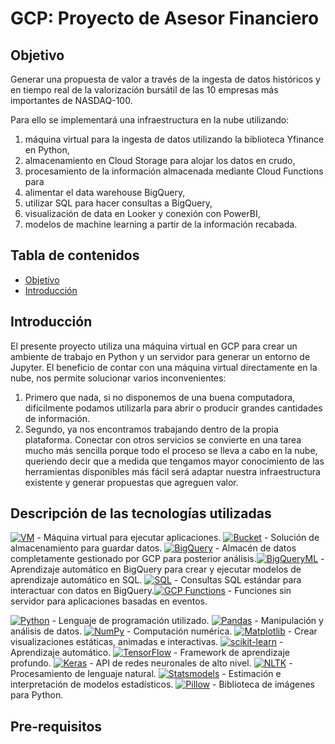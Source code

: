 # GCP: Proyecto de Asesor Financiero

## Objetivo

Generar una propuesta de valor a través de la ingesta de datos históricos y en tiempo real de la valorización bursátil de las 10 empresas más importantes de NASDAQ-100.

Para ello se implementará una infraestructura en la nube utilizando:

1. máquina virtual para la ingesta de datos utilizando la biblioteca Yfinance en Python,
2. almacenamiento en Cloud Storage para alojar los datos en crudo,
3. procesamiento de la información almacenada mediante Cloud Functions para
4. alimentar el data warehouse BigQuery,
5. utilizar SQL para hacer consultas a BigQuery,
6. visualización de data en Looker y conexión con PowerBI,
7. modelos de machine learning a partir de la información recabada.

## Tabla de contenidos

* [Objetivo](#objetivo)
* [Introducción](#introducción)

## Introducción

El presente proyecto utiliza una máquina virtual en GCP para crear un ambiente de trabajo en Python y un servidor para generar un entorno de Jupyter. El beneficio de contar con una máquina virtual directamente en la nube, nos permite solucionar varios inconvenientes:

1. Primero que nada, si no disponemos de una buena computadora, difícilmente podamos utilizarla para abrir o producir grandes cantidades de información.
2. Segundo, ya nos encontramos trabajando dentro de la propia plataforma. Conectar con otros servicios se convierte en una tarea mucho más sencilla porque todo el proceso se lleva a cabo en la nube, queriendo decir que a medida que tengamos mayor conocimiento de las herramientas disponibles más fácil será adaptar nuestra infraestructura existente y generar propuestas que agreguen valor.

## Descripción de las tecnologías utilizadas

[![VM](https://img.shields.io/badge/VM-Plataforma_de_Google_Cloud-blue?style=flat-square&logo=google-cloud)](https://cloud.google.com/compute/) - Máquina virtual para ejecutar aplicaciones.
[![Bucket](https://img.shields.io/badge/Bucket-Almacenamiento_de_Google_Cloud-blue?style=flat-square&logo=google-cloud)](https://cloud.google.com/storage/) - Solución de almacenamiento para guardar datos.
[![BigQuery](https://img.shields.io/badge/BigQuery-Google_BigQuery-blue?style=flat-square&logo=google-cloud)](https://cloud.google.com/bigquery/) - Almacén de datos completamente gestionado por GCP para posterior análisis.[![BigQueryML](https://img.shields.io/badge/BigQueryML-Google_BigQuery-blue?style=flat-square&logo=google-cloud)](https://cloud.google.com/bigquery-ml/) - Aprendizaje automático en BigQuery para crear y ejecutar modelos de aprendizaje automático en SQL.
[![SQL](https://img.shields.io/badge/SQL-Google_BigQuery-blue?style=flat-square&logo=google-cloud)](https://cloud.google.com/bigquery/sql-reference/) - Consultas SQL estándar para interactuar con datos en BigQuery.[![GCP Functions](https://img.shields.io/badge/GCP_Functions-Funciones_de_Google_Cloud-blue?style=flat-square&logo=google-cloud)](https://cloud.google.com/functions/) - Funciones sin servidor para aplicaciones basadas en eventos.

[![Python](https://img.shields.io/badge/Python-3.x-blue?style=flat-square&logo=python)](https://www.python.org/) - Lenguaje de programación utilizado.
[![Pandas](https://img.shields.io/badge/Pandas-Biblioteca_de_Python-blue?style=flat-square&logo=pandas)](https://pandas.pydata.org/) - Manipulación y análisis de datos.
[![NumPy](https://img.shields.io/badge/NumPy-Biblioteca_de_Python-blue?style=flat-square&logo=numpy)](https://numpy.org/) - Computación numérica.
[![Matplotlib](https://img.shields.io/badge/Matplotlib-Biblioteca_de_Python-blue?style=flat-square&logo=matplotlib)](https://matplotlib.org/) - Crear visualizaciones estáticas, animadas e interactivas.
[![scikit-learn](https://img.shields.io/badge/scikit_learn-Biblioteca_de_Python-blue?style=flat-square&logo=scikit-learn)](https://scikit-learn.org/) - Aprendizaje automático.
[![TensorFlow](https://img.shields.io/badge/TensorFlow-Biblioteca_de_Python-blue?style=flat-square&logo=tensorflow)](https://www.tensorflow.org/) - Framework de aprendizaje profundo.
[![Keras](https://img.shields.io/badge/Keras-Biblioteca_de_Python-blue?style=flat-square&logo=keras)](https://keras.io/) - API de redes neuronales de alto nivel.
[![NLTK](https://img.shields.io/badge/NLTK-Biblioteca_de_Python-blue?style=flat-square&logo=nltk)](https://www.nltk.org/) - Procesamiento de lenguaje natural.
[![Statsmodels](https://img.shields.io/badge/Statsmodels-Biblioteca_de_Python-blue?style=flat-square&logo=statsmodels)](https://www.statsmodels.org/) - Estimación e interpretación de modelos estadísticos.
[![Pillow](https://img.shields.io/badge/Pillow-Biblioteca_de_Python-blue?style=flat-square&logo=pillow)](https://python-pillow.org/) - Biblioteca de imágenes para Python.

## Pre-requisitos
